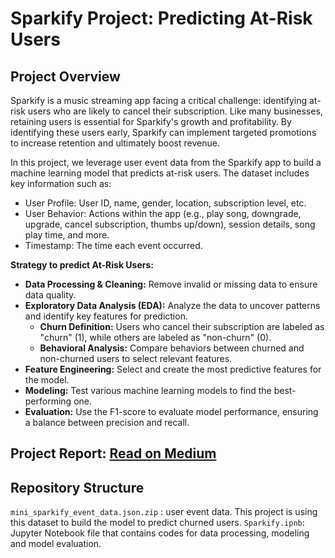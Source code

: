 # Sparkify Project: Predicting At-Risk Users

## Project Overview

Sparkify is a music streaming app facing a critical challenge: identifying at-risk users who are likely to cancel their subscription. Like many businesses, retaining users is essential for Sparkify's growth and profitability. By identifying these users early, Sparkify can implement targeted promotions to increase retention and ultimately boost revenue.

In this project, we leverage user event data from the Sparkify app to build a machine learning model that predicts at-risk users. The dataset includes key information such as:

* User Profile: User ID, name, gender, location, subscription level, etc.
* User Behavior: Actions within the app (e.g., play song, downgrade, upgrade, cancel subscription, thumbs up/down), session details, song play time, and more.
* Timestamp: The time each event occurred.

**Strategy to predict At-Risk Users:**

* **Data Processing & Cleaning:** Remove invalid or missing data to ensure data quality.
* **Exploratory Data Analysis (EDA):** Analyze the data to uncover patterns and identify key features for prediction.
    * **Churn Definition:** Users who cancel their subscription are labeled as "churn" (1), while others are labeled as "non-churn" (0).
    * **Behavioral Analysis:** Compare behaviors between churned and non-churned users to select relevant features.
* **Feature Engineering:** Select and create the most predictive features for the model.
* **Modeling:** Test various machine learning models to find the best-performing one.
* **Evaluation:** Use the F1-score to evaluate model performance, ensuring a balance between precision and recall.

## Project Report: [Read on Medium](https://medium.com/@nhungdnn.06/spotting-at-risk-users-a-data-driven-approach-to-early-identification-bf5f1a2a03cb)

## Repository Structure
`mini_sparkify_event_data.json.zip` : user event data. This project is using this dataset to build the model to predict churned users.
`Sparkify.ipnb`: Jupyter Notebook file that contains codes for data processing, modeling and model evaluation.
